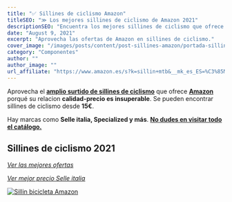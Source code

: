 ```yaml
---
title: "✅ Sillines de ciclismo Amazon"
titleSEO: "≫ Los mejores sillines de ciclismo de Amazon 2021"
descriptionSEO: "Encuentra los mejores sillines de ciclismo que ofrece Amazon para tu bicicleta de montaña. ¡Entra y cómpralos al mejor precio!"
date: "August 9, 2021"
excerpt: "Aprovecha las ofertas de Amazon en sillines de ciclismo."
cover_image: "/images/posts/content/post-sillines-amazon/portada-sillines-amazon.jpg"
category: "Componentes"
author: ""
author_image: ""
url_affiliate: "https://www.amazon.es/s?k=sillin+mtb&__mk_es_ES=%C3%85M%C3%85%C5%BD%C3%95%C3%91&linkCode=ll2&tag=devser-21&linkId=2a7a25d0fac2ff10d0b35e9dd20db5b8&language=es_ES&ref_=as_li_ss_tl"
---
```


Aprovecha el [**amplio surtido de sillines de ciclismo**](https://www.amazon.es/s?k=sillin+mtb&__mk_es_ES=%C3%85M%C3%85%C5%BD%C3%95%C3%91&linkCode=ll2&tag=devser-21&linkId=2a7a25d0fac2ff10d0b35e9dd20db5b8&language=es_ES&ref_=as_li_ss_tl) que ofrece [**Amazon**](https://www.amazon.es/s?k=sillin+mtb&__mk_es_ES=%C3%85M%C3%85%C5%BD%C3%95%C3%91&linkCode=ll2&tag=devser-21&linkId=2a7a25d0fac2ff10d0b35e9dd20db5b8&language=es_ES&ref_=as_li_ss_tl) porqué su relacion **calidad-precio es insuperable**. Se pueden encontrar sillines de ciclismo desde **15€**. 

Hay marcas como **Selle italia, Specialized y más**. [**No dudes en visitar todo el catálogo.**](https://www.amazon.es/s?k=sillin+mtb&__mk_es_ES=%C3%85M%C3%85%C5%BD%C3%95%C3%91&linkCode=ll2&tag=devser-21&linkId=2a7a25d0fac2ff10d0b35e9dd20db5b8&language=es_ES&ref_=as_li_ss_tl)

## Sillines de ciclismo 2021

*[Ver las mejores ofertas](https://www.amazon.es/s?k=sillin+mtb&__mk_es_ES=%C3%85M%C3%85%C5%BD%C3%95%C3%91&linkCode=ll2&tag=devser-21&linkId=2a7a25d0fac2ff10d0b35e9dd20db5b8&language=es_ES&ref_=as_li_ss_tl)*

*[Ver mejor precio Selle italia](https://www.amazon.es/s?k=sillin+selle+italia&__mk_es_ES=%C3%85M%C3%85%C5%BD%C3%95%C3%91&crid=3FJ7F7PRQUDG&sprefix=sillin+sell%2Caps%2C208&linkCode=ll2&tag=devser-21&linkId=b9c73a3a43a9b0b151f7b95a6dc4599e&language=es_ES&ref_=as_li_ss_tl)*

[![Sillin bicicleta Amazon](/images/posts/content/post-sillines-amazon/sillines-amazon.jpg)](https://www.amazon.es/s?k=sillin+mtb&__mk_es_ES=%C3%85M%C3%85%C5%BD%C3%95%C3%91&linkCode=ll2&tag=devser-21&linkId=2a7a25d0fac2ff10d0b35e9dd20db5b8&language=es_ES&ref_=as_li_ss_tl "Sillin bicicleta Amazon")



